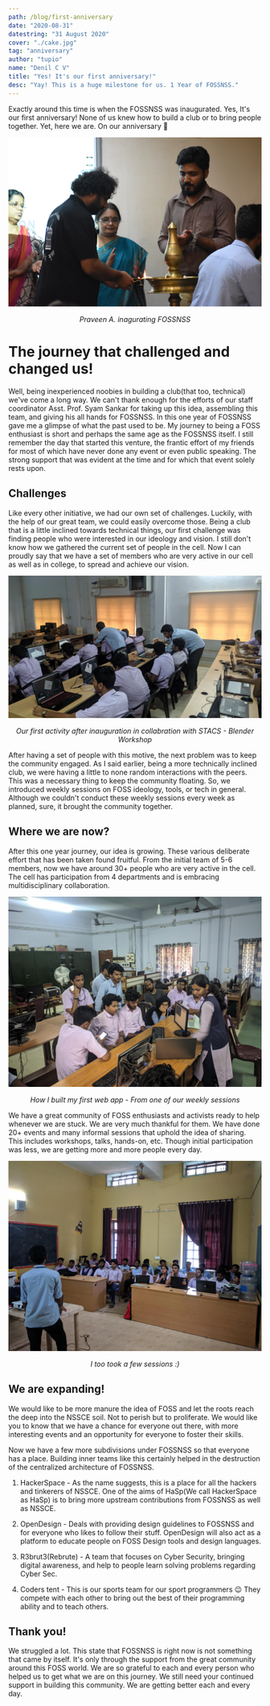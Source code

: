 ```yaml
---
path: /blog/first-anniversary
date: "2020-08-31"
datestring: "31 August 2020"
cover: "./cake.jpg"
tag: "anniversary"
author: "tupio"
name: "Denil C V"
title: "Yes! It's our first anniversary!"
desc: "Yay! This is a huge milestone for us. 1 Year of FOSSNSS."
---
```






Exactly around this time is when the FOSSNSS was inaugurated. 
Yes, It's our first anniversary! None of us knew how to build a club or to bring people together. Yet, here we are. On our anniversary 🎉

![Inauguration of FOSSNSS](./light.jpg)
<p style="text-align: center"><em>Praveen A. inagurating FOSSNSS</em></p>

# The journey that challenged and changed us!
Well, being inexperienced noobies in building a club(that too, technical)
we've come a long way. We can't thank enough for the efforts of our staff coordinator Asst. Prof. Syam Sankar for taking up this idea, assembling this team, and giving his all hands for FOSSNSS. 
In this one year of FOSSNSS gave me a glimpse of what the past used to be. My journey to being a FOSS enthusiast is short and perhaps the same age as the FOSSNSS itself. I still remember the day that started this venture, the frantic effort of my friends for most of which have never done any event or even public speaking. The strong support that was evident at the time and for which that event solely rests upon. 

## Challenges 
Like every other initiative, we had our own set of challenges. Luckily, with the help of our great team, we could easily overcome those. 
Being a club that is a little inclined towards technical things, our first challenge was finding people who were interested in our ideology and vision. I still don't know how we gathered the current set of people in the cell. Now I can proudly say that we have a set of members who are very active in our cell as well as in college, to spread and achieve our vision.

![Blender Workshop by FOSS Cell](./blender_workshop.jpg)
<p style="text-align: center"><em>Our first activity after inauguration in collabration with STACS - Blender Workshop</em></p>

After having a set of people with this motive, the next problem was to keep the community engaged. As I said earlier, being a more technically inclined club, we were having a little to none random interactions with the peers. This was a necessary thing to keep the community floating. So, we introduced weekly sessions on FOSS ideology, tools, or tech in general. Although we couldn't conduct these weekly sessions every week as planned, sure, it brought the community together. 


## Where we are now?
After this one year journey, our idea is growing. These various deliberate effort that has been taken found fruitful. From the initial team of 5-6 members, now we have around 30+ people who are very active in the cell. The cell has participation from 4 departments and is embracing multidisciplinary collaboration. 

![A session by Bhadra on how she built her first web app](./how_i_built_my_first_web_app.jpg)
<p style="text-align: center"><em>How I built my first web app - From one of our weekly sessions</em></p>

We have a great community of FOSS enthusiasts and activists ready to help whenever we are stuck. We are very much thankful for them. We have done 20+ events and many informal sessions that uphold the idea of sharing. This includes workshops, talks, hands-on, etc. Though initial participation was less, we are getting more and more people every day.

![Another weekly session by me](./weekly_session_denil.jpg)
<p style="text-align: center"><em>I too took a few sessions :) </em></p>



## We are expanding!
We would like to be more manure the idea of FOSS and let the roots reach the deep into the NSSCE soil. Not to perish but to proliferate. We would like you to know that we have a chance for everyone out there, with more interesting events and an opportunity for everyone to foster their skills. 

Now we have a few more subdivisions under FOSSNSS so that everyone has a place. Building inner teams like this certainly helped in the destruction of the centralized architecture of FOSSNSS.

1. HackerSpace - As the name suggests, this is a place for all the hackers and tinkerers of NSSCE. One of the aims of HaSp(We call HackerSpace as HaSp) is to bring more upstream contributions from FOSSNSS as well as NSSCE.

2. OpenDesign - Deals with providing design guidelines to FOSSNSS and for everyone who likes to follow their stuff. OpenDesign will also act as a platform to educate people on FOSS Design tools and design languages. 

3. R3brut3(Rebrute) - A team that focuses on Cyber Security, bringing digital awareness, and help to people learn solving problems regarding Cyber Sec.

4. Coders tent - This is our sports team for our sport programmers 😉 They compete with each other to bring out the best of their programming ability and to teach others.


## Thank you!
We struggled a lot. This state that FOSSNSS is right now is not something that came by itself. It's only through the support from the great community around this FOSS world. We are so grateful to each and every person who helped us to get what we are on this journey. 
We still need your continued support in building this community. We are getting better each and every day.